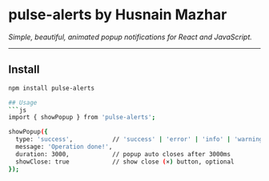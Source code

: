# pulse-alerts by Husnain Mazhar  
*Simple, beautiful, animated popup notifications for React and JavaScript.*

---

## Install

```bash
npm install pulse-alerts

## Usage
```js
import { showPopup } from 'pulse-alerts';

showPopup({
  type: 'success',           // 'success' | 'error' | 'info' | 'warning'
  message: 'Operation done!',
  duration: 3000,            // popup auto closes after 3000ms
  showClose: true            // show close (×) button, optional
});
